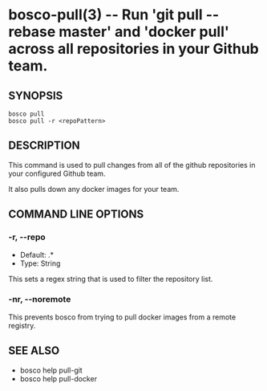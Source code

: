 bosco-pull(3) -- Run 'git pull --rebase master' and 'docker pull' across all repositories in your Github team.
==============================================

## SYNOPSIS

    bosco pull
    bosco pull -r <repoPattern>

## DESCRIPTION

This command is used to pull changes from all of the github repositories in your configured Github team.

It also pulls down any docker images for your team.

## COMMAND LINE OPTIONS

### -r, --repo

* Default: .*
* Type: String

This sets a regex string that is used to filter the repository list.

### -nr, --noremote

This prevents bosco from trying to pull docker images from a remote registry.

## SEE ALSO

* bosco help pull-git
* bosco help pull-docker
